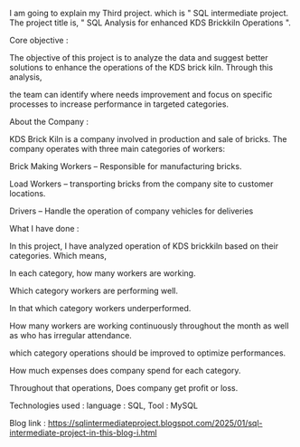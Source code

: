 I am going to explain my Third project. which is " SQL intermediate project. The project title is, " SQL  Analysis for enhanced KDS Brickkiln Operations ".

Core objective : 

The objective of this project is to analyze the data and suggest better solutions to enhance the operations of the KDS brick kiln. Through this analysis,

 the team can identify where needs improvement and focus on specific processes to increase performance in targeted categories.

About the Company :

KDS Brick Kiln is a company  involved in production and sale of bricks. The company operates with three main categories of workers:

Brick Making Workers – Responsible for manufacturing bricks.

Load Workers – transporting bricks from the company site to customer locations.

Drivers – Handle the operation of company vehicles for deliveries

What I have done :

In this project, I have analyzed operation of KDS brickkiln based on their categories. Which means, 

In each category, how many workers are working.

Which category workers are performing well.

In that which category workers underperformed.

How many workers are working continuously throughout the month as well as who has irregular attendance.

which category operations should be improved to optimize performances. 

How much expenses does company spend for each category.

Throughout that operations, Does company get profit or loss.

Technologies used : language : SQL, Tool : MySQL

Blog link : https://sqlintermediateproject.blogspot.com/2025/01/sql-intermediate-project-in-this-blog-i.html
